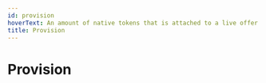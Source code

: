 ```yaml
---
id: provision
hoverText: An amount of native tokens that is attached to a live offer on Mangrove and that is used to compensate a fail-to-deliver.
title: Provision
---
```


# Provision
